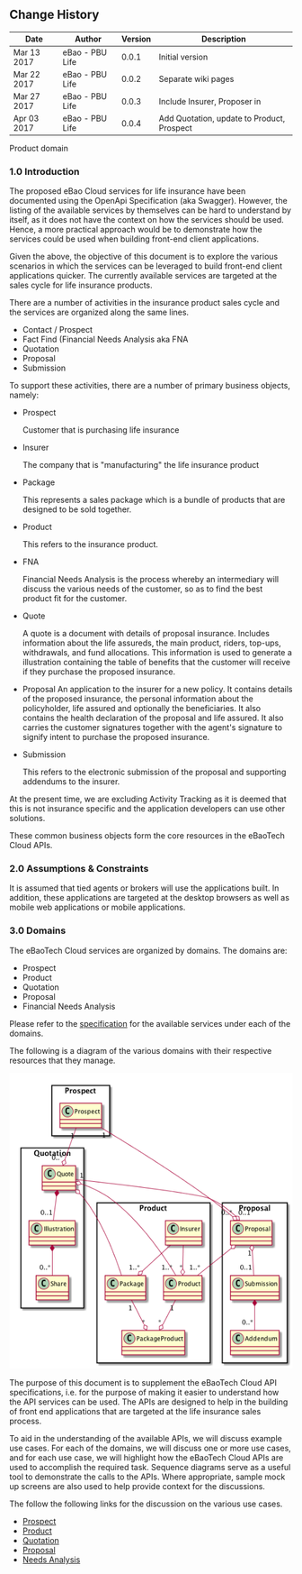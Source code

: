 ## Change History
| Date    | Author    | Version    | Description                         |
|---------|-----------|------------|-------------------------------------|
| Mar 13 2017 | eBao - PBU Life  | 0.0.1     | Initial version
| Mar 22 2017 | eBao - PBU Life  | 0.0.2     | Separate wiki pages
| Mar 27 2017 | eBao - PBU Life  | 0.0.3     | Include Insurer, Proposer in
| Apr 03 2017 | eBao - PBU Life  | 0.0.4     | Add Quotation, update to Product, Prospect

Product domain

### <a name="intro">1.0 Introduction   </a>

The proposed eBao Cloud services for life insurance have been documented using the OpenApi Specification (aka Swagger). However, the listing of the available services by themselves can be hard to understand by itself, as it does not have the context on how the services should be used. Hence, a more practical approach would be to demonstrate how the services could be used when building front-end client applications.  

Given the above, the objective of this document is to explore the various scenarios in which the services can be leveraged to build front-end client applications quicker. The currently available services are targeted at the sales cycle for life insurance products.

There are a number of activities in the insurance product sales cycle and the services are organized along the same lines.   
 * Contact / Prospect  
 * Fact Find (Financial Needs Analysis aka FNA
 * Quotation
 * Proposal
 * Submission

To support these activities, there are a number of primary business objects, namely:

 * Prospect

   Customer that is purchasing life insurance
   <br />
 * Insurer

   The company that is "manufacturing" the life insurance product
   <br />
 * Package

   This represents a sales package which is a bundle of products that are designed to be sold together.
   <br />

 * Product

   This refers to the insurance product.
   <br />

 * FNA

   Financial Needs Analysis is the process whereby an intermediary will discuss the various needs of the customer, so as to find the best product fit for the customer.
   <br />

 * Quote

   A quote is a document with details of proposal insurance. Includes information about the life assureds, the main product, riders, top-ups, withdrawals, and fund allocations. This information is used to generate a illustration containing the table of benefits that the customer will receive if they purchase the proposed insurance.
   <br />

 * Proposal
   An application to the insurer for a new policy. It contains details of the proposed insurance, the personal information about the policyholder, life assured and optionally the beneficiaries. It also contains the health declaration of the proposal and life assured. It also carries the customer signatures together with the agent's signature to signify intent to purchase the proposed insurance.
   <br />

 * Submission

   This refers to the electronic submission of the proposal and supporting addendums to the insurer.

At the present time, we are excluding Activity Tracking as it is deemed that this is not insurance specific and the application developers can use other solutions.

These common business objects form the core resources in the eBaoTech Cloud APIs.

### <a name="assumptions">2.0 Assumptions & Constraints</a>

It is assumed that tied agents or brokers will use the applications built. In addition, these applications are targeted at the desktop browsers as well as mobile web applications or mobile applications.


### <a name="prospects">3.0 Domains</a>

The eBaoTech Cloud services are organized by domains. The domains are:

* Prospect
* Product
* Quotation
* Proposal
* Financial Needs Analysis

Please refer to the [specification](http://swagger.ebaocloud.life) for the available services under each of the domains.

The following is a diagram of the various domains with their respective resources that they manage.

![](../assets/screens/class.png)

The purpose of this document is to supplement the eBaoTech Cloud API specifications, i.e. for the purpose of making it easier to understand how the API services can be used. The APIs are designed to help in the building of front end applications that are targeted at the life insurance sales process.

To aid in the understanding of the available APIs, we will discuss example use cases. For each of the domains, we will discuss one or more use cases, and for each use case, we will highlight how the eBaoTech Cloud APIs are used to accomplish the required task. Sequence diagrams serve as a useful tool to demonstrate the calls to the APIs. Where appropriate, sample mock up screens are also used to help provide context for the discussions.



The follow the following links for the discussion on the various use cases.

* [Prospect](https://github.com/yitchoong/cloudapi/wiki/Prospect)
* [Product](https://github.com/yitchoong/cloudapi/wiki/Product)
* [Quotation](https://github.com/yitchoong/cloudapi/wiki/Quotation)
* [Proposal](https://github.com/yitchoong/cloudapi/wiki/Proposal)
* [Needs Analysis](https://github.com/yitchoong/cloudapi/wiki/FNA)

